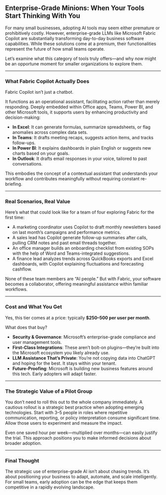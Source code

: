 ## Enterprise-Grade Minions: When Your Tools Start Thinking With You

For many small businesses, adopting AI tools may seem either premature or prohibitively costly. However, enterprise-grade LLMs like Microsoft Fabric Copilot are substantially transforming day-to-day business software capabilities. While these solutions come at a premium, their functionalities represent the future of how small teams operate.

Let’s examine what this category of tools truly offers—and why now might be an opportune moment for smaller organizations to explore them.

---

### What Fabric Copilot Actually Does

Fabric Copilot isn’t just a chatbot.

It functions as an operational assistant, facilitating action rather than merely responding. Deeply embedded within Office apps, Teams, Power BI, and other Microsoft tools, it supports users by enhancing productivity and decision-making:

- **In Excel**: It can generate formulas, summarize spreadsheets, or flag anomalies across complex data sets.
- **In Teams**: It drafts meeting recaps, suggests action items, and tracks follow-ups.
- **In Power BI**: It explains dashboards in plain English or suggests new charts based on your goals.
- **In Outlook**: It drafts email responses in your voice, tailored to past conversations.

This embodies the concept of a contextual assistant that understands your workflow and contributes meaningfully without requiring constant re-briefing.

---

### Real Scenarios, Real Value

Here’s what that could look like for a team of four exploring Fabric for the first time:

- A marketing coordinator uses Copilot to draft monthly newsletters based on last month’s campaigns and performance metrics.
- A sales lead has Copilot generate follow-up summaries after calls, pulling CRM notes and past email threads together.
- An office manager builds an onboarding checklist from existing SOPs with the help of Word and Teams-integrated suggestions.
- A finance lead analyzes trends across QuickBooks exports and Excel dashboards, with Copilot explaining fluctuations and forecasting cashflow.

None of these team members are “AI people.” But with Fabric, your software becomes a collaborator, offering meaningful assistance within familiar workflows.

---

### Cost and What You Get

Yes, this tier comes at a price: typically **$250–500 per user per month**.

What does that buy?

- **Security & Governance**: Microsoft’s enterprise-grade compliance and user management tools.
- **First-Class Integrations**: These aren’t bolt-on plugins—they’re built into the Microsoft ecosystem you likely already use.
- **LLM Assistance That’s Private**: You’re not copying data into ChatGPT and hoping for the best. It stays within your tenant.
- **Future-Proofing**: Microsoft is building new business features around this tech. Early adopters will adapt faster.

---

### The Strategic Value of a Pilot Group

You don’t need to roll this out to the whole company immediately. A cautious rollout is a strategic best practice when adopting emerging technologies. Start with 3–5 people in roles where repetitive communication, reporting, or policy interpretation consume significant time. Allow those users to experiment and measure the impact.

Even one saved hour per week—multiplied over months—can easily justify the trial. This approach positions you to make informed decisions about broader adoption.

---

### Final Thought

The strategic use of enterprise-grade AI isn’t about chasing trends. It’s about positioning your business to adapt, automate, and scale intelligently. For small teams, early adoption can be the edge that keeps them competitive in a rapidly evolving landscape.